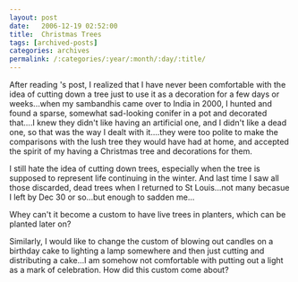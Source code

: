 ```yaml
---
layout: post
date:	2006-12-19 02:52:00
title:  Christmas Trees
tags: [archived-posts]
categories: archives
permalink: /:categories/:year/:month/:day/:title/
---
```

After reading <LJ user="asakiyume">'s post, I realized that I have never been comfortable with the idea of cutting down a tree  just to use it as a decoration for a few days or weeks...when my sambandhis came over to India in 2000, I hunted and found a sparse, somewhat sad-looking conifer in a pot and decorated that....I knew they didn't like having an artificial one, and I didn't like a dead one, so that was the way I dealt with it....they were too polite to make the comparisons with the lush tree they would have had at home, and accepted the spirit of my having a Christmas tree and decorations for them.

I still hate the idea of cutting down trees, especially when the tree is supposed to represent life continuing in the winter. And last time I saw all those discarded, dead trees when I returned to St Louis...not many becasue I left by Dec 30 or so...but enough to sadden me...

Whey can't it become a custom to have live trees in planters, which can be planted later on?

Similarly, I would like to change the custom of blowing out candles on a birthday cake to lighting a lamp somewhere and then just cutting and distributing a cake...I am somehow not comfortable with putting out a light as a mark of celebration. How did this custom come about?

